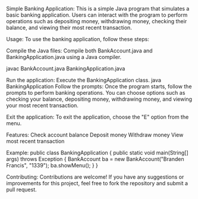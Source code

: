 Simple Banking Application:
This is a simple Java program that simulates a basic banking application. Users can interact with the program to perform operations such as depositing money, withdrawing money, checking their balance, and viewing their most recent transaction.

Usage:
To use the banking application, follow these steps:

Compile the Java files: Compile both BankAccount.java and BankingApplication.java using a Java compiler.

javac BankAccount.java BankingApplication.java

Run the application: Execute the BankingApplication class.
java BankingApplication
Follow the prompts: Once the program starts, follow the prompts to perform banking operations. You can choose options such as checking your balance, depositing money, withdrawing money, and viewing your most recent transaction.

Exit the application: To exit the application, choose the "E" option from the menu.

Features:
Check account balance
Deposit money
Withdraw money
View most recent transaction

Example:
public class BankingApplication {
    public static void main(String[] args) throws Exception {
        BankAccount ba = new BankAccount("Branden Francis", "1339");
        ba.showMenu();
    }
}

Contributing:
Contributions are welcome! If you have any suggestions or improvements for this project, feel free to fork the repository and submit a pull request.









